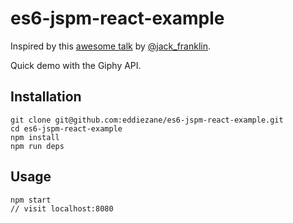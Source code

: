 # es6-jspm-react-example

Inspired by this [awesome talk](https://youtu.be/NpMnRifyGyw) by [@jack_franklin](https://twitter.com/jack_franklin).

Quick demo with the Giphy API.

## Installation

```
git clone git@github.com:eddiezane/es6-jspm-react-example.git
cd es6-jspm-react-example
npm install
npm run deps
```

## Usage

```
npm start
// visit localhost:8080
```